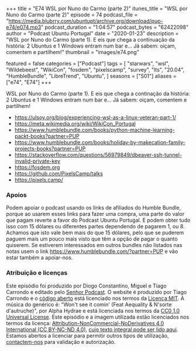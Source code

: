 +++
title = "E74 WSL por Nuno do Carmo (parte 2)"
itunes_title = "WSL por Nuno do Carmo (parte 2)"
episode = 74
podcast_file = "https://media.blubrry.com/ubuntupt/archive.org/download/pup-e74/e074.mp3"
podcast_duration = "1:04:57"
podcast_bytes = "62422098"
author = "Podcast Ubuntu Portugal"
date = "2020-01-23"
description = "WSL por Nuno do Carmo (parte 1). E eis que chega a continuação da história: 2 Ubuntus e 1 Windows entram num bar e… Já sabem: oiçam, comentem e partilhem!"
thumbnail = "images/e74.png"

featured = false
categories = ["Podcast"]
tags = [
  "starwars",
  "wsl",
  "Wildebeest",
  "WikiCon",
  "fosdem",
  "pixelscamp",
  "survey",
  "lts",
  "20.04",
  "HumbleBundle",
  "LibreTrend",
  "Ubuntu",
]
seasons = ["S01"]
aliases = ["e74", "E74"]
+++

WSL por Nuno do Carmo (parte 1). E eis que chega a continação da história: 2 Ubuntus e 1 Windows entram num bar e… Já sabem: oiçam, comentem e partilhem!

* https://ulsoy.org/blog/experiencing-wsl-as-a-linux-veteran-part-1/
* https://meta.wikimedia.org/wiki/WikiCon_Portugal
* https://www.humblebundle.com/books/python-machine-learning-packt-books?partner=PUP
* https://www.humblebundle.com/books/holiday-by-makecation-family-projects-books?partner=PUP
* https://stackoverflow.com/questions/56979849/dbeaver-ssh-tunnel-invalid-private-key
* https://fosdem.org
* https://github.com/PixelsCamp/talks
* https://pixels.camp/


### Apoios
Podem apoiar o podcast usando os links de afiliados do Humble Bundle, porque ao usarem esses links para fazer uma compra, uma parte do valor que pagam reverte a favor do Podcast Ubuntu Portugal.
E podem obter tudo isso com 15 dólares ou diferentes partes dependendo de pagarem 1, ou 8.
Achamos que isto vale bem mais do que 15 dólares, pelo que se puderem paguem mais um pouco mais visto que têm a opção de pagar o quanto quiserem.
Se estiverem interessados em outros bundles não listados nas notas usem o link https://www.humblebundle.com/?partner=PUP e vão estar também a apoiar-nos.

### Atribuição e licenças
Este episódio foi produzido por Diogo Constantino, Miguel e Tiago Carrondo e editado pelo [Senhor Podcast](https://senhorpodcast.pt/).
O website é produzido por Tiago Carrondo e o [código aberto](https://gitlab.com/podcastubuntuportugal/website) está licenciado nos termos da [Licença MIT](https://gitlab.com/podcastubuntuportugal/website/main/LICENSE).
A música do genérico é: "Won't see it comin' (Feat Aequality & N'sorte d'autruche)", por Alpha Hydrae e está licenciada nos termos da [CC0 1.0 Universal License](https://creativecommons.org/publicdomain/zero/1.0/).
Este episódio e a imagem utilizada estão licenciados nos termos da licença: [Attribution-NonCommercial-NoDerivatives 4.0 International (CC BY-NC-ND 4.0)](https://creativecommons.org/licenses/by-nc-nd/4.0/), [cujo texto integral pode ser lido aqui](https://creativecommons.org/licenses/by-nc-nd/4.0/legalcode). Estamos abertos a licenciar para permitir outros tipos de utilização, [contactem-nos](https://podcastubuntuportugal.org/contactos) para validação e autorização.

